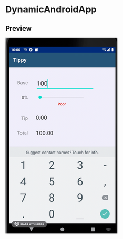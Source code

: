 # DynamicAndroidApp
## Preview 
<img src="https://github.com/YamamotoDesu/DynamicAndroidApp/blob/master/app/gif/tippy.gif" width="350"> 

